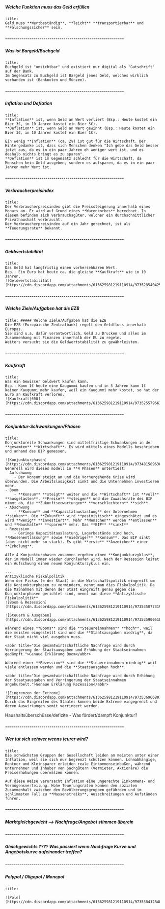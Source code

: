 ##### Welche Funktion muss das Geld erfüllen
```ad-info
title: 
Geld muss **Wertbeständig**, **leicht** **transportierbar** und **Fälschungssicher** sein.
```
##### -----------------------------------------------------------
##### Was ist Bargeld/Buchgeld
```ad-info
title:
Buchgeld ist "unsichtbar" und existiert nur digital als "Gutschrift" auf der Bank.
Im Gegensatz zu Buchgeld ist Bargeld jenes Geld, welches wirklich vorhanden ist (Banknoten und Münzen).
```
##### -----------------------------------------------------------
##### Inflation und Deflation‌
```ad-info
title:
**Inflation** ist, wenn Geld an Wert verliert (Bsp.: Heute kostet ein Bier 3€, in 10 Jahren kostet ein Bier 5€).
**Deflation** ist, wenn Geld an Wert gewinnt (Bsp.: Heute kostet ein Bier 3€, in 10 Jahren kostet ein Bier 1€).

Ein wenig **Inflation** (ca. 2%) ist gut für die Wirtschaft. Der Hintergedanke ist, dass sich Menschen denken "Ich gebe das Geld besser jetzt aus, da es in ein paar Jahren eh weniger wert ist, und es deshalb nichts bringt es zu sparen".
**Deflation** ist im Gegensatz schlecht für die Wirtschaft, da Menschen kein Geld ausgeben, sondern es aufsparen, da es in ein paar Jahren mehr Wert ist.
```
##### -----------------------------------------------------------
##### V‌erbraucherpreisindex
```ad-info
title:
Der Verbraucherpreisindex gibt die Preissteigerung innerhalb eines Monats an. Er wird auf Grund eines **Warenkorbes** berechnet. In diesem befinden sich Verbrauchsgüter, welcher ein durchschnittlicher Privathaushalt verbraucht.
Der Verbraucherpreisindex auf ein Jahr gerechnet, ist als **Teuerungsrate** bekannt.
```
##### -----------------------------------------------------------
##### Geldwertstabilität
```ad-info
title:
Das Geld hat langfristig einen vorhersehbaren Wert.
Bsp.: Ein Euro hat heute ca. die gleiche **Kaufkraft** wie in 10 Jahren.
![Geldwertstabilität](https://cdn.discordapp.com/attachments/613625981219110914/973528540425367583/unknown.png)
```
##### -----------------------------------------------------------
##### Welche Ziele/Aufgaben hat die EZB‌
```ad-info
title: ##### Welche Ziele/Aufgaben hat die EZB
Die EZB (Europäische Zentralbank) regelt den Geldfluss innerhalb Europas.
Sie sind u.a. dafür verantwortlich, Geld zu Drucken und alles im Zusammenhang mit Finanzen innerhalb der EU zu regeln.
Weiters versucht sie die Geldwertstabilität zu gewährleisten.
```
##### -----------------------------------------------------------
##### Kaufkraft‌
```ad-info
title: 
Was ein Gewisser Geldwert kaufen kann.
Bsp.: Kann 1€ heute eine Kaugummi kaufen und in 5 Jahren kann 1€ keinen Kaugummi mehr kaufen, weil ein Kaugummi mehr kostet, so hat der Euro an Kaufkraft verloren.
![Kaufkraft|600](https://cdn.discordapp.com/attachments/613625981219110914/973525579661987890/unknown.png)
```
##### -----------------------------------------------------------
##### Konjunktur-Schwankungen/Phasen‌
```ad-info
title: 
Konjunkturelle Schwankungen sind mittelfristige Schwankungen in der **gesamten** **Wirtschaft**. Es wird mittels eines Modells beschrieben und anhand des BIP gemessen.

![Konjunkturphasen](https://cdn.discordapp.com/attachments/613625981219110914/973481589638053889/Untitled.png)
Generell wird dieses modell in **4 Phasen** untertielt:
- Aufschwung
	- Der Konsum steigt an und die Vorhergehende Krise wird überwunden. Die Arbeitslosigkeit sinkt und die Unternehmen investieren mehr.
- Boom
	- **Konsum** **steigt** weiter und die **Wirtschaft** ist **voll** **ausgelasten**. **Preise** **steigen** und die Zuwachsrate des BIP nimmt ab, die **Zukunftserwartungen** **verschlechtern** **sich**.
- Abschwung
	- **Konsum** und **Kapazitätauslastung** der Unternehmen **sinken**. Die **Zukunft** wird **pesimistisch** eingeschätzt und es wird **wenig** **investiert**. Mehr **Menschen** werden **entlassen** und **Haushalte** **sparen** mehr. Das **BIP** **sinkt**
- Rezession
	- Geringe Kapazitätauslastung, Lagerbestände sind hoch, **Massenentlassung** sowie **niedriger** **Konsum**. Das BIP sinkt (aber nicht mehr so stark). Es gibt **erste** **Anzeichen** einer **Erholung**.

Alle 4 Konjunkturphasen zusammen ergeben einen **Konjunkturzyklus**, der im Modell immer wieder durchlaufen wird. Nach der Rezession leitet ein Aufschwung einen neuen Konjunkturzyklus ein.

---
Antizyklische Fiskalpolitik
Wenn der Fiskus (= der Staat) in die Wirtschaftspolitik eingreift um die Konjunkturphasen zu vermindern, nennt man dies Fiskalpolitik. Da die Maßnahmen mit denen der Staat eingreift genau gegen die Konjunkturphasen gerichtet sind, nennt man diese **Antizyklische Fiskalpolitik**
![Boom & Rezession](https://cdn.discordapp.com/attachments/613625981219110914/973535077319450625/Untitled.png)

![Steuern & Ausgaben](https://cdn.discordapp.com/attachments/613625981219110914/973535900518723614/Untitled.png)

Während eines **Booms** sind die **Steuereinnahmen** **hoch**, weil die meisten eingestellt sind und die **Staatsausgaben niedrig**, da der Staat nicht viel ausgeben muss.

<abbr title="Die gesamtwirtschaftliche Nachfrage wird durch Verringerung der Staatsausgaben und Erhöhung der Staatseinnahmen gedämpft.">Genaue Erklärung Boom</abbr>

Während einer **Rezession** sind die **Steuereinnahmen niedrig** weil viele entlassen werden und die **Staatsausgaben hoch**.

<abbr title="Die gesamtwirtschaftliche Nachfrage wird durch Erhöhung der Staatsausgaben und Verringerung der Staatseinnahmen angekurbelt.">Genaue Erklärung Rezession</abbr>

![Eingrenzen der Extreme](https://cdn.discordapp.com/attachments/613625981219110914/973536966807257098/Untitled.png)
Durch das Eingreifen des Staates können beide Extreme eingegrenzt und deren Auswirkungen somit verringert werden.
```


Haushaltsüberschüsse/defizite -  Was fördert/dämpft Konjunktur?
##### -----------------------------------------------------------
##### Wer tut sich schwer wenns teurer wird?
```ad-info
title: 
Die schwächsten Gruppen der Gesellschaft leiden am meisten unter einer Inflation, weil sie sich nur begrenzt schützen können. Lohnabhängige, Rentner und Kleinsparer erleiden reale Einkommenseinbußen, während Unternehmer und Inhaber von Sachgütern (Vermieter, Aktionäre) die Preiserhöhungen überwälzen können.

Auf diese Weise verursacht Inflation eine ungerechte Einkommens- und Vermögensverteilung. Hohe Teuerungsraten können den sozialen Zusammenhalt zwischen den Bevölkerungsgruppen gefährden und im schlimmsten Fall zu **Massenstreiks**, Ausschreitungen und Aufständen führen.
```

##### -----------------------------------------------------------
##### Marktgleichgewicht --> Nachfrage/Angebot stimmen überein

##### -----------------------------------------------------------
##### Gleichgewichts ???? Was passiert wenn Nachfrage Kurve und Angebotskurve aufeinander treffen?


##### -----------------------------------------------------------
##### Polypol / Oligopol / Monopol
```ad-info
title: 

![Pole](https://cdn.discordapp.com/attachments/613625981219110914/973538412848099338/Untitled.png)
```
